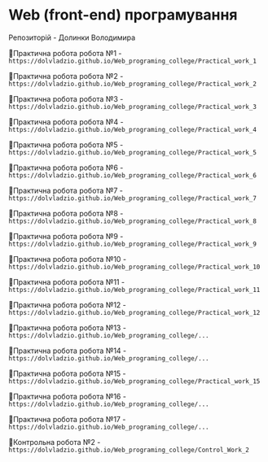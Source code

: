 # Web (front-end) програмування
Репозиторій - Долинки Володимира

📑Практична робота робота №1 - `https://dolvladzio.github.io/Web_programing_college/Practical_work_1`

📑Практична робота робота №2 - `https://dolvladzio.github.io/Web_programing_college/Practical_work_2`

📑Практична робота робота №3 - `https://dolvladzio.github.io/Web_programing_college/Practical_work_3`

📑Практична робота робота №4 - `https://dolvladzio.github.io/Web_programing_college/Practical_work_4`

📑Практична робота робота №5 - `https://dolvladzio.github.io/Web_programing_college/Practical_work_5`

📑Практична робота робота №6 - `https://dolvladzio.github.io/Web_programing_college/Practical_work_6`

📑Практична робота робота №7 - `https://dolvladzio.github.io/Web_programing_college/Practical_work_7`

📑Практична робота робота №8 - `https://dolvladzio.github.io/Web_programing_college/Practical_work_8`

📑Практична робота робота №9 - `https://dolvladzio.github.io/Web_programing_college/Practical_work_9`

📑Практична робота робота №10 - `https://dolvladzio.github.io/Web_programing_college/Practical_work_10`

📑Практична робота робота №11 - `https://dolvladzio.github.io/Web_programing_college/Practical_work_11`

📑Практична робота робота №12 - `https://dolvladzio.github.io/Web_programing_college/Practical_work_12`

📑Практична робота робота №13 - `https://dolvladzio.github.io/Web_programing_college/...`

📑Практична робота робота №14 - `https://dolvladzio.github.io/Web_programing_college/...`

📑Практична робота робота №15 - `https://dolvladzio.github.io/Web_programing_college/Practical_work_15`

📑Практична робота робота №16 - `https://dolvladzio.github.io/Web_programing_college/...`

📑Практична робота робота №17 - `https://dolvladzio.github.io/Web_programing_college/...`

📑Контрольна робота №2 - `https://dolvladzio.github.io/Web_programing_college/Control_Work_2`

